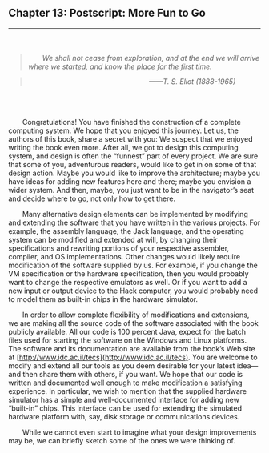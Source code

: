 ## Chapter 13: Postscript: More Fun to Go
---


<br />

> ###### &emsp;&emsp;<em>We shall not cease from exploration, and at the end we will arrive where we started, and know the place for the first time.</em>

> ###### <div style="margin: -20px 50px 0 0; text-align: right"><em>——T. S. Eliot (1888-1965)</em></div>

<br />

&emsp;&emsp;Congratulations! You have finished the construction of a complete computing system. We hope that you enjoyed this journey. Let us, the authors of this book, share a secret with you: We suspect that we enjoyed writing the book even more. After all, we got to design this computing system, and design is often the “funnest” part of every project. We are sure that some of you, adventurous readers, would like to get in on some of that design action. Maybe you would like to improve the architecture; maybe you have ideas for adding new features here and there; maybe you envision a wider system. And then, maybe, you just want to be in the navigator’s seat and decide where to go, not only how to get there.

&emsp;&emsp;Many alternative design elements can be implemented by modifying and extending the software that you have written in the various projects. For example, the assembly language, the Jack language, and the operating system can be modified and extended at will, by changing their specifications and rewriting portions of your respective assembler, compiler, and OS implementations. Other changes would likely require modification of the software supplied by us. For example, if you change the VM specification or the hardware specification, then you would probably want to change the respective emulators as well. Or if you want to add a new input or output device to the Hack computer, you would probably need to model them as built-in chips in the hardware simulator.

&emsp;&emsp;In order to allow complete flexibility of modifications and extensions, we are making all the source code of the software associated with the book publicly available. All our code is 100 percent Java, expect for the batch files used for starting the software on the Windows and Linux platforms. The software and its documentation are available from the book’s Web site at [http://www.idc.ac.il/tecs](http://www.idc.ac.il/tecs). You are welcome to modify and extend all our tools as you deem desirable for your latest idea—and then share them with others, if you want. We hope that our code is written and documented well enough to make modification a satisfying experience. In particular, we wish to mention that the supplied hardware simulator has a simple and well-documented interface for adding new “built-in” chips. This interface can be used for extending the simulated hardware platform with, say, disk storage or communications devices.

&emsp;&emsp;While we cannot even start to imagine what your design improvements may be, we can briefly sketch some of the ones we were thinking of.
